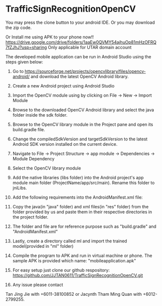 # TrafficSignRecognitionOpenCV
You may press the clone button to your android IDE. Or you may download the zip code.

Or Install me using APK to your phone now!!
https://drive.google.com/drive/folders/1aaEw0QVMY54ajhuOp81mHzOFRQ7fZJhJ?usp=sharing
Only applicable for UTAR domain account

The developed mobile application can be run in Android Studio using the steps given below:

1. Go to https://sourceforge.net/projects/opencvlibrary/files/opencv-android/ and download the latest OpenCV Android library.

2. Create a new Android project using Android Studio 

3. Import the OpenCV module using by clicking on File -> New -> Import Module

4. Browse to the downloaded OpenCV Android library and select the java folder inside the sdk folder.

5. Browse to the OpenCV library module in the Project pane and open its build.gradle file.

6. Change the compiledSdkVersion and targetSdkVersion to the latest Android SDK version installed on the current device.
 
7. Navigate to File -> Project Structure -> app module -> Dependencies -> Module Dependency

8. Select the OpenCV library module

9. Add the native libraries (libs folder) into the Android project's app module main folder (ProjectName/app/src/main). Rename this folder to jniLibs. 

10. Add the following requirements into the AndroidManifest.xml file:

<uses-permission android:name="android.permission.CAMERA"/>
    <uses-feature android:name="android.hardware.camera" android:required="false"/>
    <uses-feature android:name="android.hardware.camera.autofocus" android:required="false"/>
    <uses-feature android:name="android.hardware.camera.front" android:required="false"/>
    <uses-feature android:name="android.hardware.camera.front.autofocus" android:required="false"/>

11. Copy the java(in "java" folder) and xml files(in "res" folder) from the folder provided by us and paste them in their respective directories in the project folder.

12. The folder and file are for reference purpose such as "build.gradle" and "AndroidManifest.xml"

13. Lastly, create a directory called ml and import the trained model(provided in "ml" folder)

14. Compile the program to APK and run in virtual machine or phone. The sample APK is provided which name: "mobileapplication.apk"

15. For easy setup just clone our github respository:
https://github.com/JJTAN0611/TrafficSignRecognitionOpenCV.git

16. Any issue please contact 

Tan Jing Jie with +6011-38100852 
or
Jacynth Tham Ming Quan with +6012-2799255.
